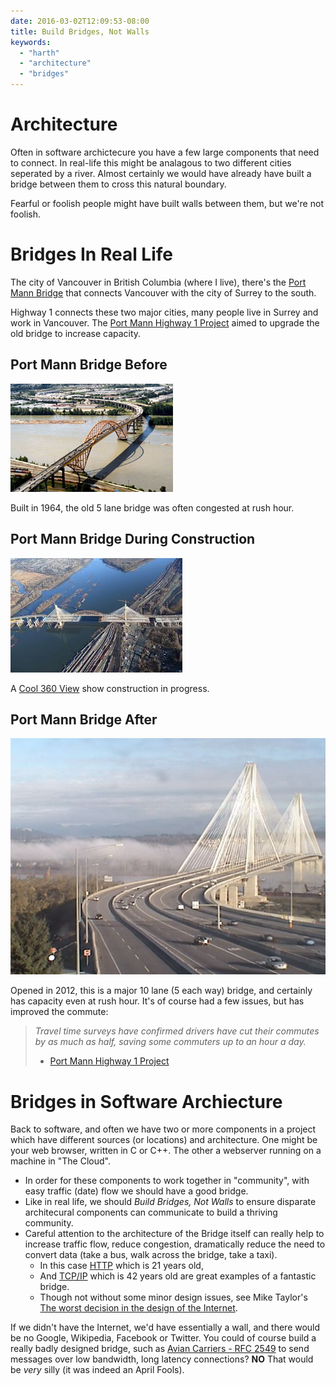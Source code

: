 ```yaml
---
date: 2016-03-02T12:09:53-08:00
title: Build Bridges, Not Walls
keywords:
  - "harth"
  - "architecture"
  - "bridges"
---
```


# Architecture

Often in software archictecure you have a few large components that
need to connect. In real-life this might be analagous to two different
cities seperated by a river. Almost certainly we would have already
have built a bridge between them to cross this natural boundary.

Fearful or foolish people might have built walls between them, but we're not foolish.

# Bridges In Real Life

The city of Vancouver in British Columbia (where I live), there's the
[Port Mann Bridge] that connects Vancouver with the city of Surrey to
the south.

Highway 1 connects these two major cities, many people live in Surrey
and work in Vancouver. The [Port Mann Highway 1 Project] aimed to
upgrade the old bridge to increase capacity.

## Port Mann Bridge Before

![before]

Built in 1964, the old 5 lane bridge was often congested at rush hour.

## Port Mann Bridge During Construction

![during]

A [Cool 360 View](http://aerialphotoimage.com/360/Vancouver/PortMannBridgeAerial.html) show construction in progress.

## Port Mann Bridge After

![after]

Opened in 2012, this is a major 10 lane (5 each way) bridge, and
certainly has capacity even at rush hour. It's of course had a few
issues, but has improved the commute:

> _Travel time surveys have confirmed drivers have cut their commutes
> by as much as half, saving some commuters up to an hour a day._
> - [Port Mann Highway 1 Project]

# Bridges in Software Archiecture

Back to software, and often we have two or more components in a
project which have different sources (or locations) and
architecture. One might be your web browser, written in C or C++. The
other a webserver running on a machine in "The Cloud".

* In order for these components to work together in "community", with
  easy traffic (date) flow we should have a good bridge.
* Like in real life, we should _Build Bridges, Not Walls_ to ensure
  disparate architecural components can communicate to build a thriving
  community.
* Careful attention to the architecture of the Bridge itself can really
  help to increase traffic flow, reduce congestion, dramatically reduce the need
  to convert data (take a bus, walk across the bridge, take a taxi).
  * In this case [HTTP](https://en.wikipedia.org/wiki/Hypertext_Transfer_Protocol)
    which is 21 years old,
  * And [TCP/IP](https://en.wikipedia.org/wiki/Internet_protocol_suite) which
    is 42 years old are great examples of a fantastic bridge.
  * Though not without some minor design issues, see Mike Taylor's [The worst decision in the design of the Internet](https://reprog.wordpress.com/2016/02/17/the-worst-decision-in-the-design-of-the-internet/).

If we didn't have the Internet, we'd have essentially a wall, and
there would be no Google, Wikipedia, Facebook or Twitter. You could of
course build a really badly designed bridge, such as
[Avian Carriers - RFC 2549](https://tools.ietf.org/html/rfc2549) to
send messages over low bandwidth, long latency connections? **NO**
That would be _very_ silly (it was indeed an April Fools).


[before]: /img/bridge-before.jpg
[during]: /img/bridge-during.jpg
[after]: /img/bridge-after.jpg
[Port Mann Bridge]: https://en.wikipedia.org/wiki/Port_Mann_Bridge
[Port Mann Highway 1 Project]: http://www.pmh1project.com/Pages/default.aspx

